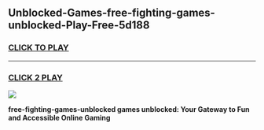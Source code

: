 
## Unblocked-Games-free-fighting-games-unblocked-Play-Free-5d188
<h3>
<a href="https://premium76.site?title=free-fighting-games-unblocked&ref=20M">CLICK TO PLAY</a></h3>
<hr>

<h3>
<a href="https://premium76.site?title=free-fighting-games-unblocked&ref=20M">CLICK 2 PLAY</a>
  
</h3>

<a href="https://premium76.site?title=free-fighting-games-unblocked&ref=19M"><img src="https://clearcache.store/games.png"></a>


**free-fighting-games-unblocked games unblocked: Your Gateway to Fun and Accessible Online Gaming**
